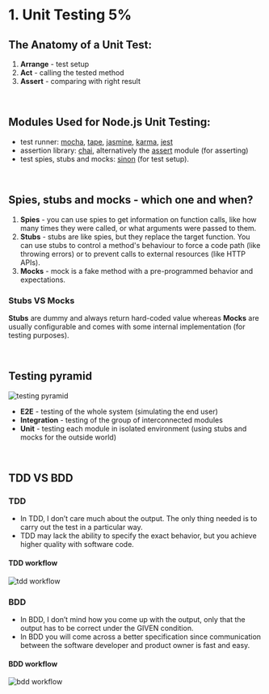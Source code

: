 # 1. Unit Testing 5%

## The Anatomy of a Unit Test:

1. **Arrange** - test setup
2. **Act** - calling the tested method
3. **Assert** - comparing with right result

<br>

## Modules Used for Node.js Unit Testing:

-   test runner: [mocha](https://www.npmjs.com/package/mocha), [tape](https://www.npmjs.com/package/tape), [jasmine](https://www.npmjs.com/package/jasmine), [karma](https://www.npmjs.com/package/karma), [jest](https://www.npmjs.com/package/jest)
-   assertion library: [chai](https://www.npmjs.com/package/chai), alternatively the [assert](https://nodejs.org/api/assert.html) module (for asserting)
-   test spies, stubs and mocks: [sinon](https://www.npmjs.com/package/sinon) (for test setup).

<br>

## Spies, stubs and mocks - which one and when?

1. **Spies** - you can use spies to get information on function calls, like how many times they were called, or what arguments were passed to them.
2. **Stubs** - stubs are like spies, but they replace the target function. You can use stubs to control a method's behaviour to force a code path (like throwing errors) or to prevent calls to external resources (like HTTP APIs).
3. **Mocks** - mock is a fake method with a pre-programmed behavior and expectations.

### Stubs VS Mocks

**Stubs** are dummy and always return hard-coded value whereas **Mocks** are usually configurable and comes with some internal implementation (for testing purposes).

<br>

## Testing pyramid

![testing pyramid](https://blog-assets.risingstack.com/2016/Jun/test_pyramid_for_node_js_unit_testing-1465216863453.png)

-   **E2E** - testing of the whole system (simulating the end user)
-   **Integration** - testing of the group of interconnected modules
-   **Unit** - testing each module in isolated environment (using stubs and mocks for the outside world)

<br>

## TDD VS BDD

### TDD

-   In TDD, I don’t care much about the output. The only thing needed is to carry out the test in a particular way.
-   TDD may lack the ability to specify the exact behavior, but you achieve higher quality with software code.

#### TDD workflow

![tdd workflow](https://blog.testlodge.com/wp-content/uploads/2018/04/tdd-vs-bdd-workflow.png)

### BDD

-   In BDD, I don’t mind how you come up with the output, only that the output has to be correct under the GIVEN condition.
-   In BDD you will come across a better specification since communication between the software developer and product owner is fast and easy.

#### BDD workflow

![bdd workflow](https://blog.testlodge.com/wp-content/uploads/2018/04/tdd_v_bdd_cycle-1024x538.png)
